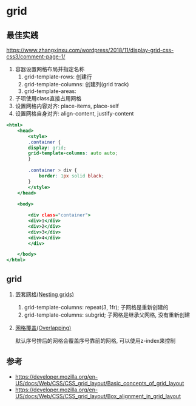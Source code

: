 # grid

## 最佳实践

https://www.zhangxinxu.com/wordpress/2018/11/display-grid-css-css3/comment-page-1/

1. 容器设置网格布局并指定名称
    1. grid-template-rows: 创建行
    2. grid-template-columns: 创建列(grid track)
    3. grid-template-areas: 
2. 子项使用class直接占用网格
3. 设置网格内容对齐: place-items, place-self
4. 设置网格自身对齐: align-content, justify-content

```htm
<html>
    <head>
        <style>
        .container {
        display: grid;
        grid-template-columns: auto auto;
        }
        
        .container > div {
            border: 1px solid black;
        }
        </style>
    </head>
    
    <body>

        <div class="container">
        <div>1</div>
        <div>2</div>
        <div>3</div>  
        <div>4</div>
        </div>

    </body>
</html>

```



## grid

1. [嵌套网格(Nesting grids)](https://developer.mozilla.org/en-US/docs/Web/CSS/CSS_grid_layout/Basic_concepts_of_grid_layout#nesting_grids)

    1. grid-template-columns: repeat(3, 1fr); 子网格是重新创建的
    2. grid-template-columns: subgrid; 子网格是继承父网格, 没有重新创建

2. [网格覆盖(Overlapping)](https://developer.mozilla.org/en-US/docs/Web/CSS/CSS_grid_layout/Basic_concepts_of_grid_layout#layering_items_with_z-index)

    默认序号排后的网格会覆盖序号靠前的网格, 可以使用z-index来控制


## 参考
- https://developer.mozilla.org/en-US/docs/Web/CSS/CSS_grid_layout/Basic_concepts_of_grid_layout
- https://developer.mozilla.org/en-US/docs/Web/CSS/CSS_grid_layout/Box_alignment_in_grid_layout